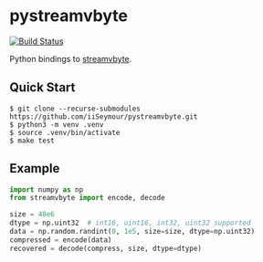 # pystreamvbyte

[![Build Status](https://travis-ci.org/iiSeymour/pystreamvbyte.svg?branch=master)](https://travis-ci.org/iiSeymour/pystreamvbyte)

Python bindings to [streamvbyte](https://github.com/lemire/streamvbyte).

## Quick Start

```
$ git clone --recurse-submodules https://github.com/iiSeymour/pystreamvbyte.git
$ python3 -m venv .venv
$ source .venv/bin/activate
$ make test
```

## Example

```python
import numpy as np
from streamvbyte import encode, decode

size = 40e6
dtype = np.uint32  # int16, uint16, int32, uint32 supported
data = np.random.randint(0, 1e5, size=size, dtype=np.uint32)
compressed = encode(data)
recovered = decode(compress, size, dtype=dtype)
```